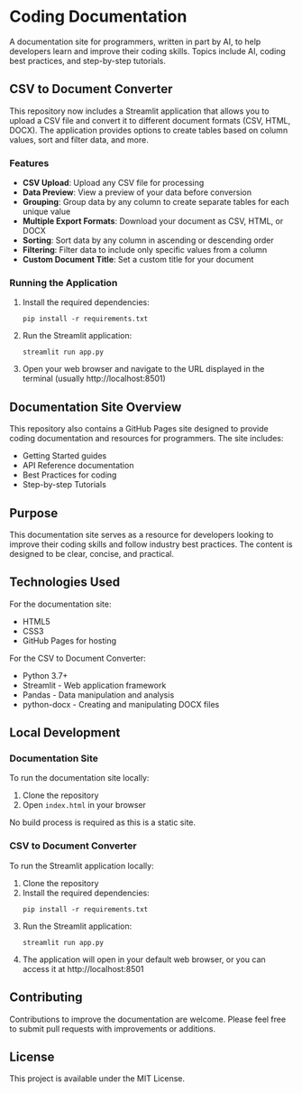 # Coding Documentation

A documentation site for programmers, written in part by AI, to help developers learn and improve their coding skills.
Topics include AI, coding best practices, and step-by-step tutorials.

## CSV to Document Converter

This repository now includes a Streamlit application that allows you to upload a CSV file and convert it to different document formats (CSV, HTML, DOCX). The application provides options to create tables based on column values, sort and filter data, and more.

### Features

- **CSV Upload**: Upload any CSV file for processing
- **Data Preview**: View a preview of your data before conversion
- **Grouping**: Group data by any column to create separate tables for each unique value
- **Multiple Export Formats**: Download your document as CSV, HTML, or DOCX
- **Sorting**: Sort data by any column in ascending or descending order
- **Filtering**: Filter data to include only specific values from a column
- **Custom Document Title**: Set a custom title for your document

### Running the Application

1. Install the required dependencies:
   ```
   pip install -r requirements.txt
   ```

2. Run the Streamlit application:
   ```
   streamlit run app.py
   ```

3. Open your web browser and navigate to the URL displayed in the terminal (usually http://localhost:8501)

## Documentation Site Overview

This repository also contains a GitHub Pages site designed to provide coding documentation and resources for programmers. The site includes:

- Getting Started guides
- API Reference documentation
- Best Practices for coding
- Step-by-step Tutorials

## Purpose

This documentation site serves as a resource for developers looking to improve their coding skills and follow industry best practices. The content is designed to be clear, concise, and practical.

## Technologies Used

For the documentation site:
- HTML5
- CSS3
- GitHub Pages for hosting

For the CSV to Document Converter:
- Python 3.7+
- Streamlit - Web application framework
- Pandas - Data manipulation and analysis
- python-docx - Creating and manipulating DOCX files

## Local Development

### Documentation Site

To run the documentation site locally:

1. Clone the repository
2. Open `index.html` in your browser

No build process is required as this is a static site.

### CSV to Document Converter

To run the Streamlit application locally:

1. Clone the repository
2. Install the required dependencies:
   ```
   pip install -r requirements.txt
   ```
3. Run the Streamlit application:
   ```
   streamlit run app.py
   ```
4. The application will open in your default web browser, or you can access it at http://localhost:8501

## Contributing

Contributions to improve the documentation are welcome. Please feel free to submit pull requests with improvements or additions.

## License

This project is available under the MIT License.
